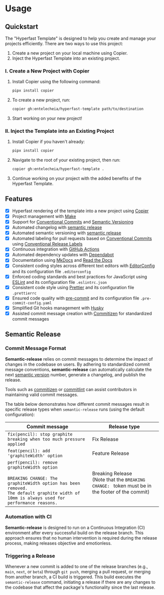 # Usage

## Quickstart

The "Hyperfast Template" is designed to help you create and manage your projects efficiently. There are two ways to use this project:

1. Create a new project on your local machine using Copier.
2. Inject the Hyperfast Template into an existing project.

### I. Create a New Project with Copier

1. Install Copier using the following command:
   ```bash
   pipx install copier
   ```
2. To create a new project, run:
   ```bash
   copier gh:entelecheia/hyperfast-template path/to/destination
   ```
3. Start working on your new project!

### II. Inject the Template into an Existing Project

1. Install Copier if you haven't already:
   ```bash
   pipx install copier
   ```
2. Navigate to the root of your existing project, then run:
   ```bash
   copier gh:entelecheia/hyperfast-template .
   ```
3. Continue working on your project with the added benefits of the Hyperfast Template.

## Features

- [x] Hyperfast rendering of the template into a new project using [Copier]
- [x] Project management with [Make]
- [x] Support for [Conventional Commits] and [Semantic Versioning]
- [x] Automated changelog with [semantic release]
- [x] Automated semantic versioning with [semantic release]
- [x] Automated labeling for pull requests based on [Conventional Commits] using [Conventional Release Labels]
- [x] Continuous integration with [GitHub Actions]
- [x] Automated dependency updates with [Dependabot]
- [x] Documentation using [MkDocs] and [Read the Docs]
- [x] Consistent coding styles across different text editors with [EditorConfig] and its configuration file `.editorconfig`
- [x] Enforced coding standards and best practices for JavaScript using [ESLint] and its configuration file `.eslintrc.json`
- [x] Consistent code style using [Prettier] and its configuration file `.prettierrc`
- [x] Ensured code quality with [pre-commit] and its configuration file `.pre-commit-config.yaml`
- [x] Simplified Git hooks management with [Husky]
- [x] Assisted commit message creation with [Commitizen] for standardized commit messages

[conventional commits]: https://conventionalcommits.org
[conventional release labels]: https://github.com/marketplace/actions/conventional-release-labels
[copier]: https://copier.readthedocs.io
[dependabot]: https://dependabot.com/
[github actions]: https://github.com/features/actions
[make]: https://www.gnu.org/software/make/
[mkdocs]: https://www.mkdocs.org
[poetry]: https://python-poetry.org/
[pre-commit]: https://pre-commit.com/
[prettier]: https://prettier.io/
[semantic release]: https://semantic-release.gitbook.io/semantic-release/
[read the docs]: https://readthedocs.org/
[safety]: https://github.com/pyupio/safety
[semantic versioning]: https://semver.org
[editorconfig]: https://editorconfig.org/
[eslint]: https://eslint.org/
[husky]: https://typicode.github.io/husky
[commitizen]: https://github.com/commitizen/cz-cli

## Semantic Release

### Commit Message Format

**Semantic-release** relies on commit messages to determine the impact of changes in the codebase on users. By adhering to standardized commit message conventions, **semantic-release** can automatically calculate the next [semantic version](https://semver.org) number, generate a changelog, and publish the release.

Tools such as [commitizen](https://github.com/commitizen/cz-cli) or [commitlint](https://github.com/conventional-changelog/commitlint) can assist contributors in maintaining valid commit messages.

The table below demonstrates how different commit messages result in specific release types when `semantic-release` runs (using the default configuration):

| Commit message                                                                                                                                                                                   | Release type                                                                                          |
| ------------------------------------------------------------------------------------------------------------------------------------------------------------------------------------------------ | ----------------------------------------------------------------------------------------------------- |
| `fix(pencil): stop graphite breaking when too much pressure applied`                                                                                                                             | Fix Release                                                                                           |
| `feat(pencil): add 'graphiteWidth' option`                                                                                                                                                       | Feature Release                                                                                       |
| `perf(pencil): remove graphiteWidth option`<br><br>`BREAKING CHANGE: The graphiteWidth option has been removed.`<br>`The default graphite width of 10mm is always used for performance reasons.` | Breaking Release <br /> (Note that the `BREAKING CHANGE: ` token must be in the footer of the commit) |

### Automation with CI

**Semantic-release** is designed to run on a Continuous Integration (CI) environment after every successful build on the release branch. This approach ensures that no human intervention is required during the release process, making releases objective and emotionless.

### Triggering a Release

Whenever a new commit is added to one of the release branches (e.g., `main`, `next`, or `beta`) through `git push`, merging a pull request, or merging from another branch, a CI build is triggered. This build executes the `semantic-release` command, initiating a release if there are any changes to the codebase that affect the package's functionality since the last release.
